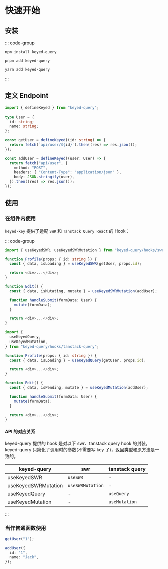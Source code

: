 # 快速开始

## 安装

::: code-group

```shell [npm]
npm install keyed-query
```

```shell [pnpm]
pnpm add keyed-query
```

```shell [yarn]
yarn add keyed-query
```

:::

## 定义 Endpoint

```typescript
import { defineKeyed } from "keyed-query";

type User = {
  id: string;
  name: string;
};

const getUser = defineKeyed((id: string) => {
  return fetch(`api/user/${id}`).then((res) => res.json());
});

const addUser = defineKeyed((user: User) => {
  return fetch("api/user", {
    method: "POST",
    headers: { "Content-Type": "application/json" },
    body: JSON.stringify(user),
  }).then((res) => res.json());
});
```

## 使用

### 在组件内使用

`keyed-key` 提供了适配 `SWR` 和 `Tanstack Query React` 的 Hook：

::: code-group

```typescript [SWR]
import { useKeyedSWR, useKeyedSWRMutation } from "keyed-query/hooks/swr";

function Profile(props: { id: string }) {
  const { data, isLoading } = useKeyedSWR(getUser, props.id);

  return <div>...</div>;
}

function Edit() {
  const { data, isMutating, mutate } = useKeyedSWRMutation(addUser);

  function handleSubmit(formData: User) {
    mutate(formData);
  }

  return <div>...</div>;
}
```

```typescript [Tanstack Query React]
import {
  useKeyedQuery,
  useKeyedMutation,
} from "keyed-query/hooks/tanstack-query";

function Profile(props: { id: string }) {
  const { data, isLoading } = useKeyedQuery(getUser, props.id);

  return <div>...</div>;
}

function Edit() {
  const { data, isPending, mutate } = useKeyedMutation(addUser);

  function handleSubmit(formData: User) {
    mutate(formData);
  }

  return <div>...</div>;
}
```

#### API 的对应关系

keyed-query 提供的 hook 是对以下 swr、tanstack query hook 的封装，keyed-query 只简化了调用时的参数(不需要写 key 了)，返回类型和原方法是一致的。

| keyed-query         | swr              | tanstack query |
| ------------------- | ---------------- | -------------- |
| useKeyedSWR         | `useSWR`         | -              |
| useKeyedSWRMutation | `useSWRMutation` | -              |
| useKeyedQuery       | -                | `useQuery`     |
| useKeyedMutation    | -                | `useMutation`  |

:::

### 当作普通函数使用

```typescript
getUser("1");

addUser({
  id: "1",
  name: "Jack",
});
```
